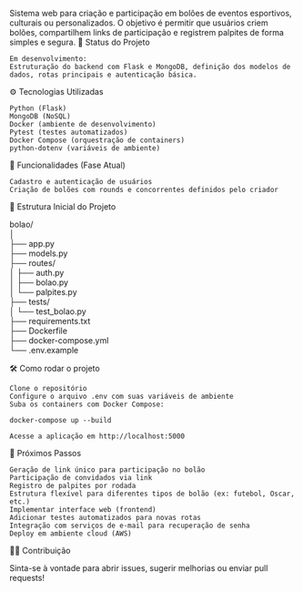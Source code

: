 

Sistema web para criação e participação em bolões de eventos esportivos, culturais ou personalizados. O objetivo é permitir que usuários criem bolões, compartilhem links de participação e registrem palpites de forma simples e segura.
🚀 Status do Projeto

    Em desenvolvimento:
    Estruturação do backend com Flask e MongoDB, definição dos modelos de dados, rotas principais e autenticação básica.

⚙️ Tecnologias Utilizadas

    Python (Flask)
    MongoDB (NoSQL)
    Docker (ambiente de desenvolvimento)
    Pytest (testes automatizados)
    Docker Compose (orquestração de containers)
    python-dotenv (variáveis de ambiente)

📝 Funcionalidades (Fase Atual)

    Cadastro e autenticação de usuários
    Criação de bolões com rounds e concorrentes definidos pelo criador

📁 Estrutura Inicial do Projeto

bolao/  
│  
├── app.py  
├── models.py  
├── routes/  
│   ├── auth.py  
│   ├── bolao.py  
│   └── palpites.py  
├── tests/  
│   └── test_bolao.py  
├── requirements.txt  
├── Dockerfile  
├── docker-compose.yml  
└── .env.example  

🛠️ Como rodar o projeto

    Clone o repositório
    Configure o arquivo .env com suas variáveis de ambiente
    Suba os containers com Docker Compose:

    docker-compose up --build  

    Acesse a aplicação em http://localhost:5000

📌 Próximos Passos
    
    Geração de link único para participação no bolão
    Participação de convidados via link
    Registro de palpites por rodada
    Estrutura flexível para diferentes tipos de bolão (ex: futebol, Oscar, etc.)
    Implementar interface web (frontend)
    Adicionar testes automatizados para novas rotas
    Integração com serviços de e-mail para recuperação de senha
    Deploy em ambiente cloud (AWS)

👨‍💻 Contribuição

Sinta-se à vontade para abrir issues, sugerir melhorias ou enviar pull requests!
